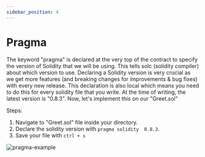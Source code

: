 ```yaml
---
sidebar_position: 4
---
```


# Pragma

The keyword "pragma" is declared at the very top of the contract to specify the version of Solidity that we will be using. This tells solc (solidity compiler) about which version to use. Declaring a Solidity version is very crucial as we get more features (and breaking changes for improvements & bug fixes) with every new release. This declaration is also local which means you need to do this for every solidity file that you write. At the time of writing, the latest version is "0.8.3". Now, let's implement this on our "Greet.sol"

Steps:

1. Navigate to "Greet.sol" file inside your directory.
2. Declare the solidity version with ```pragma solidity  0.8.3```.
3. Save your file with ```ctrl + s```

![pragma-example](/img/simple-smart-contract/pragma.png)

